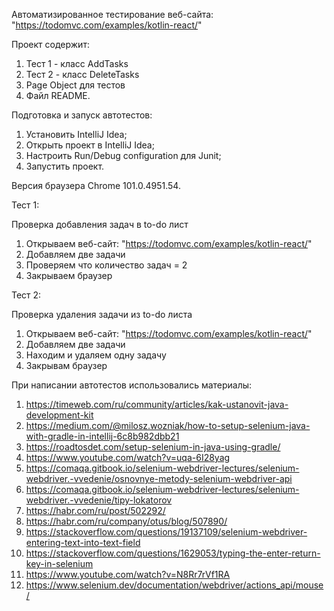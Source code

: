 Автоматизированное тестирование веб-сайта: "https://todomvc.com/examples/kotlin-react/"

Проект содержит:

1. Тест 1 - класс AddTasks
2. Тест 2 - класс DeleteTasks
3. Page Object для тестов
4. Файл README.

Подготовка и запуск автотестов:
1. Установить IntelliJ Idea;
2. Открыть проект в IntelliJ Idea;
3. Настроить Run/Debug configuration для Junit;
4. Запустить проект.

Версия браузера Chrome 101.0.4951.54.

Тест 1:

Проверка добавления задач в to-do лист

1. Открываем веб-сайт: "https://todomvc.com/examples/kotlin-react/"
2. Добавляем две задачи
3. Проверяем что количество задач = 2
4. Закрываем браузер

Тест 2:

Проверка удаления задачи из to-do листа

1. Открываем веб-сайт: "https://todomvc.com/examples/kotlin-react/"
2. Добавляем две задачи
3. Находим и удаляем одну задачу
4. Закрывам браузер

При написании автотестов использовались материалы:

1. https://timeweb.com/ru/community/articles/kak-ustanovit-java-development-kit
2. https://medium.com/@milosz.wozniak/how-to-setup-selenium-java-with-gradle-in-intellij-6c8b982dbb21
3. https://roadtosdet.com/setup-selenium-in-java-using-gradle/
4. https://www.youtube.com/watch?v=uqa-6I28yag
5. https://comaqa.gitbook.io/selenium-webdriver-lectures/selenium-webdriver.-vvedenie/osnovnye-metody-selenium-webdriver-api
6. https://comaqa.gitbook.io/selenium-webdriver-lectures/selenium-webdriver.-vvedenie/tipy-lokatorov
7. https://habr.com/ru/post/502292/
8. https://habr.com/ru/company/otus/blog/507890/
9. https://stackoverflow.com/questions/19137109/selenium-webdriver-entering-text-into-text-field
10. https://stackoverflow.com/questions/1629053/typing-the-enter-return-key-in-selenium
11. https://www.youtube.com/watch?v=N8Rr7rVf1RA
12. https://www.selenium.dev/documentation/webdriver/actions_api/mouse/
